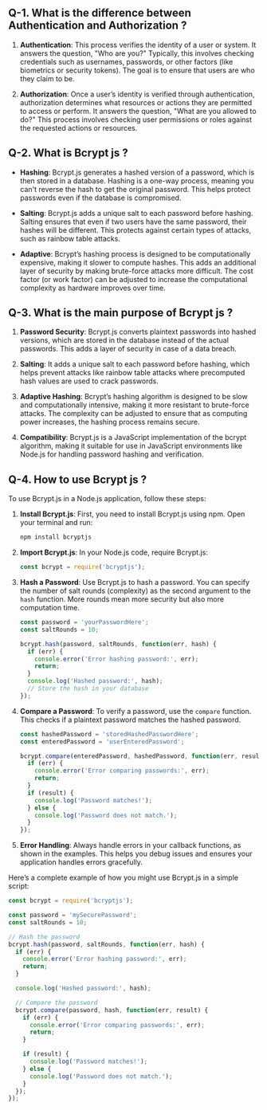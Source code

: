 ## Q-1. What is the difference between Authentication and Authorization ?

1. **Authentication**: This process verifies the identity of a user or system. It answers the question, "Who are you?" Typically, this involves checking credentials such as usernames, passwords, or other factors (like biometrics or security tokens). The goal is to ensure that users are who they claim to be.

2. **Authorization**: Once a user’s identity is verified through authentication, authorization determines what resources or actions they are permitted to access or perform. It answers the question, "What are you allowed to do?" This process involves checking user permissions or roles against the requested actions or resources.

## Q-2. What is Bcrypt js ?

- **Hashing**: Bcrypt.js generates a hashed version of a password, which is then stored in a database. Hashing is a one-way process, meaning you can't reverse the hash to get the original password. This helps protect passwords even if the database is compromised.

- **Salting**: Bcrypt.js adds a unique salt to each password before hashing. Salting ensures that even if two users have the same password, their hashes will be different. This protects against certain types of attacks, such as rainbow table attacks.

- **Adaptive**: Bcrypt’s hashing process is designed to be computationally expensive, making it slower to compute hashes. This adds an additional layer of security by making brute-force attacks more difficult. The cost factor (or work factor) can be adjusted to increase the computational complexity as hardware improves over time.

## Q-3. What is the main purpose of  Bcrypt js ?

1. **Password Security**: Bcrypt.js converts plaintext passwords into hashed versions, which are stored in the database instead of the actual passwords. This adds a layer of security in case of a data breach.

2. **Salting**: It adds a unique salt to each password before hashing, which helps prevent attacks like rainbow table attacks where precomputed hash values are used to crack passwords.

3. **Adaptive Hashing**: Bcrypt’s hashing algorithm is designed to be slow and computationally intensive, making it more resistant to brute-force attacks. The complexity can be adjusted to ensure that as computing power increases, the hashing process remains secure.

4. **Compatibility**: Bcrypt.js is a JavaScript implementation of the bcrypt algorithm, making it suitable for use in JavaScript environments like Node.js for handling password hashing and verification.

## Q-4. How to use Bcrypt js ?

To use Bcrypt.js in a Node.js application, follow these steps:

1. **Install Bcrypt.js**:
   First, you need to install Bcrypt.js using npm. Open your terminal and run:
   ```bash
   npm install bcryptjs
   ```

2. **Import Bcrypt.js**:
   In your Node.js code, require Bcrypt.js:
   ```javascript
   const bcrypt = require('bcryptjs');
   ```

3. **Hash a Password**:
   Use Bcrypt.js to hash a password. You can specify the number of salt rounds (complexity) as the second argument to the `hash` function. More rounds mean more security but also more computation time.
   ```javascript
   const password = 'yourPasswordHere';
   const saltRounds = 10;

   bcrypt.hash(password, saltRounds, function(err, hash) {
     if (err) {
       console.error('Error hashing password:', err);
       return;
     }
     console.log('Hashed password:', hash);
     // Store the hash in your database
   });
   ```

4. **Compare a Password**:
   To verify a password, use the `compare` function. This checks if a plaintext password matches the hashed password.
   ```javascript
   const hashedPassword = 'storedHashedPasswordHere';
   const enteredPassword = 'userEnteredPassword';

   bcrypt.compare(enteredPassword, hashedPassword, function(err, result) {
     if (err) {
       console.error('Error comparing passwords:', err);
       return;
     }
     if (result) {
       console.log('Password matches!');
     } else {
       console.log('Password does not match.');
     }
   });
   ```

5. **Error Handling**:
   Always handle errors in your callback functions, as shown in the examples. This helps you debug issues and ensures your application handles errors gracefully.

Here’s a complete example of how you might use Bcrypt.js in a simple script:

```javascript
const bcrypt = require('bcryptjs');

const password = 'mySecurePassword';
const saltRounds = 10;

// Hash the password
bcrypt.hash(password, saltRounds, function(err, hash) {
  if (err) {
    console.error('Error hashing password:', err);
    return;
  }

  console.log('Hashed password:', hash);

  // Compare the password
  bcrypt.compare(password, hash, function(err, result) {
    if (err) {
      console.error('Error comparing passwords:', err);
      return;
    }

    if (result) {
      console.log('Password matches!');
    } else {
      console.log('Password does not match.');
    }
  });
});
```


